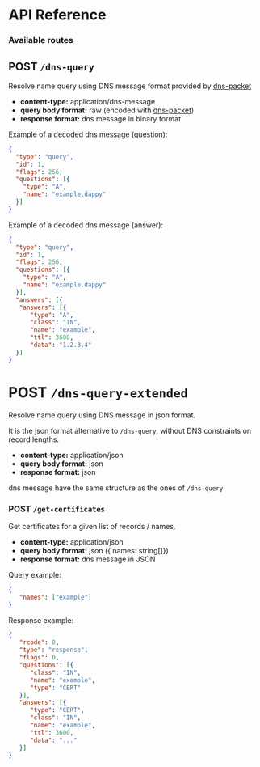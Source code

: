 # API Reference

### Available routes

## POST `/dns-query`

Resolve name query using DNS message format provided by [dns-packet](https://github.com/mafintosh/dns-packet)

- **content-type:** application/dns-message
- **query body format:** raw (encoded with [dns-packet](https://github.com/mafintosh/dns-packet))
- **response format:** dns message in binary format

Example of a decoded dns message (question):
```json
{
  "type": "query",
  "id": 1,
  "flags": 256,
  "questions": [{
    "type": "A",
    "name": "example.dappy"
  }]
}
```

Example of a decoded dns message (answer):
```json
{
  "type": "query",
  "id": 1,
  "flags": 256,
  "questions": [{
    "type": "A",
    "name": "example.dappy"
  }],
  "answers": [{
   "answers": [{
      "type": "A",
      "class": "IN",
      "name": "example",
      "ttl": 3600,
      "data": "1.2.3.4"
  }]
}
```

# POST `/dns-query-extended`

Resolve name query using DNS message in json format.

It is the json format alternative to `/dns-query`, without DNS constraints on record lengths.

- **content-type:** application/json
- **query body format:** json
- **response format:** json

dns message have the same structure as the ones of `/dns-query`

### POST `/get-certificates`

Get certificates for a given list of records / names.

- **content-type:** application/json
- **query body format:** json ({ names: string[]})
- **response format:** dns message in JSON

Query example:
```json
{
   "names": ["example"]
}
```

Response example:
```json
{
   "rcode": 0,
   "type": "response",
   "flags": 0,
   "questions": [{
      "class": "IN",
      "name": "example",
      "type": "CERT"
   }],
   "answers": [{
      "type": "CERT",
      "class": "IN",
      "name": "example",
      "ttl": 3600,
      "data": "..."
   }]
}
```